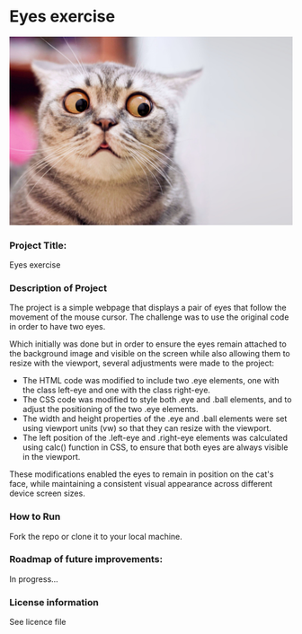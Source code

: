 # Eyes exercise
<img src="eyesimg.jpeg">


### Project Title: 
Eyes exercise

### Description of Project
The project is a simple webpage that displays a pair of eyes that follow the movement of the mouse cursor. 
The challenge was to use the original code in order to have two eyes. 

Which initially was done but in order to ensure the eyes remain attached to the background image and visible on the screen while also allowing them to resize with the viewport, several adjustments were made to the project:  
<ul>
  <li>The HTML code was modified to include two .eye elements, one with the class left-eye and one with the class right-eye.</li>
  <li>The CSS code was modified to style both .eye and .ball elements, and to adjust the positioning of the two .eye elements.</li>
  <li>The width and height properties of the .eye and .ball elements were set using viewport units (vw) so that they can resize with the viewport.</li>
  <li>The left position of the .left-eye and .right-eye elements was calculated using calc() function in CSS, to ensure that both eyes are always visible in the viewport.</li>
</ul>

These modifications enabled the eyes to remain in position on the cat's face, while maintaining a consistent visual appearance across different device screen sizes. 

### How to Run
Fork the repo or clone it to your local machine. 

### Roadmap of future improvements: 
In progress... 


### License information
See licence file

